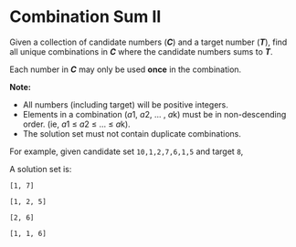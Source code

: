 # Combination Sum II

Given a collection of candidate numbers (***C***) and a target number (***T***), find all unique combinations in ***C*** where the candidate numbers sums to ***T***.

Each number in ***C*** may only be used **once** in the combination.

**Note:**

* All numbers (including target) will be positive integers.
* Elements in a combination (*a*1, *a*2, … , *a*k) must be in non-descending order. (ie, *a*1 ≤ *a*2 ≤ … ≤ *a*k).
* The solution set must not contain duplicate combinations.

For example, given candidate set `10,1,2,7,6,1,5` and target `8`, 

A solution set is: 

`[1, 7]`
 
`[1, 2, 5]`
 
`[2, 6]`
 
`[1, 1, 6]`